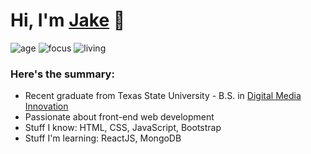 # Hi, I'm [Jake](https://jakeruff.com) 👋

![age](https://img.shields.io/badge/age-23-blue)
![focus](https://img.shields.io/badge/focus-frontend-brightgreen)
![living](https://img.shields.io/badge/living-Texas-3c9)

### Here's the summary:
* Recent graduate from Texas State University - B.S. in [Digital Media Innovation](https://www.masscomm.txstate.edu/degrees-programs/digital-media-innovation.html)
* Passionate about front-end web development
* Stuff I know: HTML, CSS, JavaScript, Bootstrap
* Stuff I'm learning: ReactJS, MongoDB
<br />
